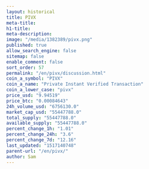 ```yaml
---
layout: historical
title: PIVX
meta-title: 
h1-title: 
meta-description: 
image: "/media/1382389/pivx.png"
published: true
allow_search_engine: false
sitemap: false
enable_comment: false
sort_order: 57
permalink: "/en/pivx/discussion.html"
coin_a_symbol: "PIVX"
coin_a_name: "Private Instant Verified Transaction"
coin_a_lower_case: "pivx"
price_usd: "9.94519"
price_btc: "0.00084643"
24h_volume_usd: "6756130.0"
market_cap_usd: "55447788.0"
total_supply: "55447788.0"
available_supply: "55447788.0"
percent_change_1h: "1.01"
percent_change_24h: "3.6"
percent_change_7d: "12.16"
last_updated: "1517140748"
parent-url: "/en/pivx/"
author: Sam
---
```


